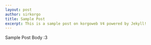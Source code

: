 ```yaml
---
layout: post
author: sirkorgo
title: Sample Post
excerpt: This is a sample post on korgoweb V4 powered by Jekyll!
---
```


Sample Post Body :3
